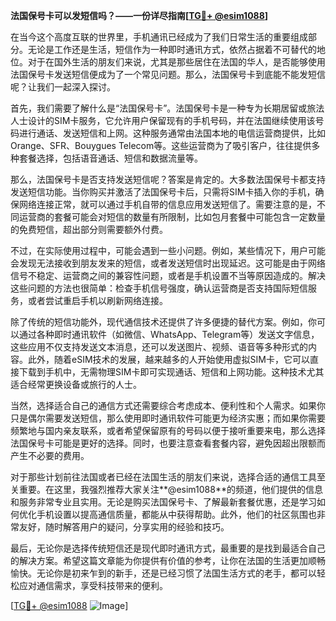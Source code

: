 **法国保号卡可以发短信吗？——一份详尽指南[[TG💪+ @esim1088](https://t.me/s/esim1088)]**

在当今这个高度互联的世界里，手机通讯已经成为了我们日常生活的重要组成部分。无论是工作还是生活，短信作为一种即时通讯方式，依然占据着不可替代的地位。对于在国外生活的朋友们来说，尤其是那些居住在法国的华人，是否能够使用法国保号卡发送短信便成为了一个常见问题。那么，法国保号卡到底能不能发短信呢？让我们一起深入探讨。

首先，我们需要了解什么是“法国保号卡”。法国保号卡是一种专为长期居留或旅法人士设计的SIM卡服务，它允许用户保留现有的手机号码，并在法国继续使用该号码进行通话、发送短信和上网。这种服务通常由法国本地的电信运营商提供，比如Orange、SFR、Bouygues Telecom等。这些运营商为了吸引客户，往往提供多种套餐选择，包括语音通话、短信和数据流量等。

那么，法国保号卡是否支持发送短信呢？答案是肯定的。大多数法国保号卡都支持发送短信功能。当你购买并激活了法国保号卡后，只需将SIM卡插入你的手机，确保网络连接正常，就可以通过手机自带的信息应用发送短信了。需要注意的是，不同运营商的套餐可能会对短信的数量有所限制，比如包月套餐中可能包含一定数量的免费短信，超出部分则需要额外付费。

不过，在实际使用过程中，可能会遇到一些小问题。例如，某些情况下，用户可能会发现无法接收到朋友发来的短信，或者发送短信时出现延迟。这可能是由于网络信号不稳定、运营商之间的兼容性问题，或者是手机设置不当等原因造成的。解决这些问题的方法也很简单：检查手机信号强度，确认运营商是否支持国际短信服务，或者尝试重启手机以刷新网络连接。

除了传统的短信功能外，现代通信技术还提供了许多便捷的替代方案。例如，你可以通过各种即时通讯软件（如微信、WhatsApp、Telegram等）发送文字信息，这些应用不仅支持发送文本消息，还可以发送图片、视频、语音等多种形式的内容。此外，随着eSIM技术的发展，越来越多的人开始使用虚拟SIM卡，它可以直接下载到手机中，无需物理SIM卡即可实现通话、短信和上网功能。这种技术尤其适合经常更换设备或旅行的人士。

当然，选择适合自己的通信方式还需要综合考虑成本、便利性和个人需求。如果你只是偶尔需要发送短信，那么使用即时通讯软件可能更为经济实惠；而如果你需要频繁地与国内亲友联系，或者希望保留原有的号码以便于接听重要来电，那么选择法国保号卡可能是更好的选择。同时，也要注意查看套餐内容，避免因超出限额而产生不必要的费用。

对于那些计划前往法国或者已经在法国生活的朋友们来说，选择合适的通信工具至关重要。在这里，我强烈推荐大家关注**@esim1088**的频道，他们提供的信息和服务非常专业且实用。无论是购买法国保号卡、了解最新套餐优惠，还是学习如何优化手机设置以提高通信质量，都能从中获得帮助。此外，他们的社区氛围也非常友好，随时解答用户的疑问，分享实用的经验和技巧。

最后，无论你是选择传统短信还是现代即时通讯方式，最重要的是找到最适合自己的解决方案。希望这篇文章能为你提供有价值的参考，让你在法国的生活更加顺畅愉快。无论你是初来乍到的新手，还是已经习惯了法国生活方式的老手，都可以轻松应对通信需求，享受科技带来的便利。

[[TG💪+ @esim1088](https://t.me/s/esim1088) ![Image](https://i.postimg.cc/4NQfJmqS/Snipaste-2025-05-13-00-14-12.png)]